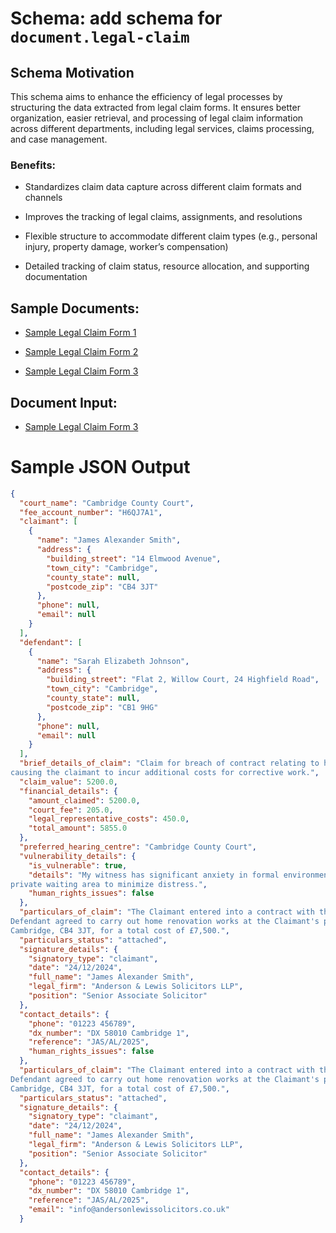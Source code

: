 # Schema: add schema for `document.legal-claim`
## Schema Motivation
This schema aims to enhance the efficiency of legal processes by structuring the data extracted from legal claim forms. It ensures better organization, easier retrieval, and processing of legal claim information across different departments, including legal services, claims processing, and case management.

### Benefits:
- Standardizes claim data capture across different claim formats and channels

- Improves the tracking of legal claims, assignments, and resolutions

- Flexible structure to accommodate different claim types (e.g., personal injury, property damage, worker’s compensation)

- Detailed tracking of claim status, resource allocation, and supporting documentation

## Sample Documents:

- [Sample Legal Claim Form 1](https://raw.githubusercontent.com/ashrafulparan2/resource/refs/heads/main/Legal%20Claim/legal%20(1).pdf)

- [Sample Legal Claim Form 2](https://raw.githubusercontent.com/ashrafulparan2/resource/refs/heads/main/Legal%20Claim/legal%20(2).pdf)

- [Sample Legal Claim Form 3](https://raw.githubusercontent.com/ashrafulparan2/resource/refs/heads/main/Legal%20Claim/legal%20(3).pdf)

## Document Input:

- [Sample Legal Claim Form 3](https://raw.githubusercontent.com/ashrafulparan2/resource/refs/heads/main/Legal%20Claim/legal%20(3).pdf)

# Sample JSON Output

```json
{
  "court_name": "Cambridge County Court",
  "fee_account_number": "H6QJ7A1",
  "claimant": [
    {
      "name": "James Alexander Smith",
      "address": {
        "building_street": "14 Elmwood Avenue",
        "town_city": "Cambridge",
        "county_state": null,
        "postcode_zip": "CB4 3JT"
      },
      "phone": null,
      "email": null
    }
  ],
  "defendant": [
    {
      "name": "Sarah Elizabeth Johnson",
      "address": {
        "building_street": "Flat 2, Willow Court, 24 Highfield Road",
        "town_city": "Cambridge",
        "county_state": null,
        "postcode_zip": "CB1 9HG"
      },
      "phone": null,
      "email": null
    }
  ],
  "brief_details_of_claim": "Claim for breach of contract relating to home renovation work carried out inadequately, 
causing the claimant to incur additional costs for corrective work.",
  "claim_value": 5200.0,
  "financial_details": {
    "amount_claimed": 5200.0,
    "court_fee": 205.0,
    "legal_representative_costs": 450.0,
    "total_amount": 5855.0
  },
  "preferred_hearing_centre": "Cambridge County Court",
  "vulnerability_details": {
    "is_vulnerable": true,
    "details": "My witness has significant anxiety in formal environments. I kindly request a smaller courtroom or   
private waiting area to minimize distress.",
    "human_rights_issues": false
  },
  "particulars_of_claim": "The Claimant entered into a contract with the Defendant on 10 October 2024, whereby the   
Defendant agreed to carry out home renovation works at the Claimant's property located at 14 Elmwood Avenue,
Cambridge, CB4 3JT, for a total cost of £7,500.",
  "particulars_status": "attached",
  "signature_details": {
    "signatory_type": "claimant",
    "date": "24/12/2024",
    "full_name": "James Alexander Smith",
    "legal_firm": "Anderson & Lewis Solicitors LLP",
    "position": "Senior Associate Solicitor"
  },
  "contact_details": {
    "phone": "01223 456789",
    "dx_number": "DX 58010 Cambridge 1",
    "reference": "JAS/AL/2025",
    "human_rights_issues": false
  },
  "particulars_of_claim": "The Claimant entered into a contract with the Defendant on 10 October 2024, whereby the   
Defendant agreed to carry out home renovation works at the Claimant's property located at 14 Elmwood Avenue,
Cambridge, CB4 3JT, for a total cost of £7,500.",
  "particulars_status": "attached",
  "signature_details": {
    "signatory_type": "claimant",
    "date": "24/12/2024",
    "full_name": "James Alexander Smith",
    "legal_firm": "Anderson & Lewis Solicitors LLP",
    "position": "Senior Associate Solicitor"
  },
  "contact_details": {
    "phone": "01223 456789",
    "dx_number": "DX 58010 Cambridge 1",
    "reference": "JAS/AL/2025",
    "email": "info@andersonlewissolicitors.co.uk"
  }
```

